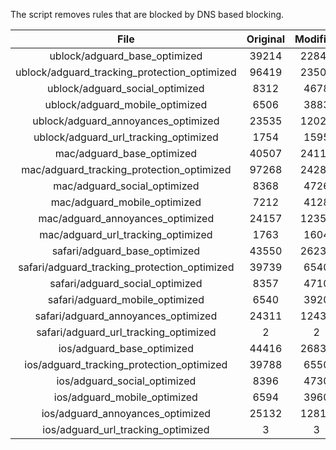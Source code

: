 The script removes rules that are blocked by DNS based blocking.


| File | Original | Modified |
|:----:|:-----:|:-----:|
| ublock/adguard_base_optimized | 39214 | 22845 |
| ublock/adguard_tracking_protection_optimized | 96419 | 23506 |
| ublock/adguard_social_optimized | 8312 | 4678 |
| ublock/adguard_mobile_optimized | 6506 | 3883 |
| ublock/adguard_annoyances_optimized | 23535 | 12023 |
| ublock/adguard_url_tracking_optimized | 1754 | 1595 |
| mac/adguard_base_optimized | 40507 | 24113 |
| mac/adguard_tracking_protection_optimized | 97268 | 24284 |
| mac/adguard_social_optimized | 8368 | 4726 |
| mac/adguard_mobile_optimized | 7212 | 4128 |
| mac/adguard_annoyances_optimized | 24157 | 12355 |
| mac/adguard_url_tracking_optimized | 1763 | 1604 |
| safari/adguard_base_optimized | 43550 | 26237 |
| safari/adguard_tracking_protection_optimized | 39739 | 6540 |
| safari/adguard_social_optimized | 8357 | 4710 |
| safari/adguard_mobile_optimized | 6540 | 3920 |
| safari/adguard_annoyances_optimized | 24311 | 12434 |
| safari/adguard_url_tracking_optimized | 2 | 2 |
| ios/adguard_base_optimized | 44416 | 26837 |
| ios/adguard_tracking_protection_optimized | 39788 | 6550 |
| ios/adguard_social_optimized | 8396 | 4730 |
| ios/adguard_mobile_optimized | 6594 | 3960 |
| ios/adguard_annoyances_optimized | 25132 | 12815 |
| ios/adguard_url_tracking_optimized | 3 | 3 |